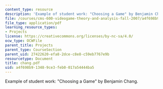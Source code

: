 ```yaml
---
content_type: resource
description: 'Example of student work: "Choosing a Game" by Benjamin Chang.'
file: /courses/cms-600-videogame-theory-and-analysis-fall-2007/a4f698b913489ce3feb0017a54444ba5_chang.pdf
file_type: application/pdf
learning_resource_types:
- Projects
license: https://creativecommons.org/licenses/by-nc-sa/4.0/
ocw_type: OCWFile
parent_title: Projects
parent_type: CourseSection
parent_uid: 27422620-efa8-2dce-c8e8-c59eb7767e9b
resourcetype: Document
title: chang.pdf
uid: a4f698b9-1348-9ce3-feb0-017a54444ba5
---
```

Example of student work: "Choosing a Game" by Benjamin Chang.